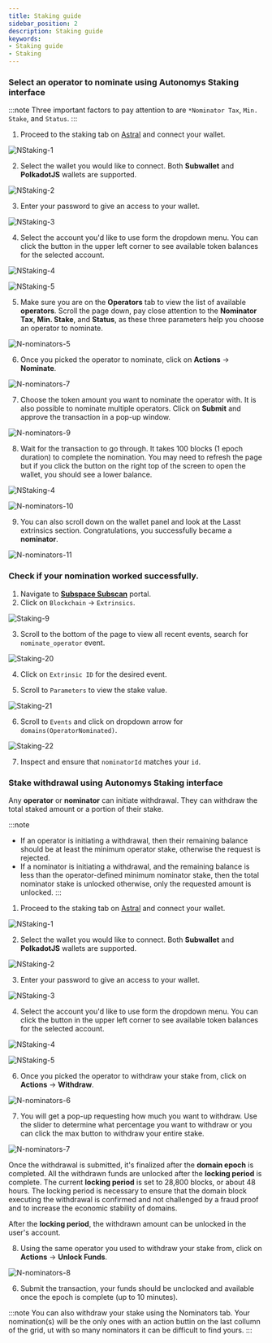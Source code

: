 ```yaml
---
title: Staking guide
sidebar_position: 2
description: Staking guide
keywords:
- Staking guide
- Staking
---
```


### Select an operator to nominate using Autonomys Staking interface

:::note
Three important factors to pay attention to are `*Nominator Tax`, `Min. Stake`, and `Status`.
:::

1. Proceed to the staking tab on [Astral](https://explorer.subspace.network/gemini-3h/staking) and connect your wallet.

![NStaking-1](/img/doc-imgs/operators-staking/NStaking-1.png)

2. Select the wallet you would like to connect. Both **Subwallet** and **PolkadotJS** wallets are supported.

![NStaking-2](/img/doc-imgs/operators-staking/NStaking-2.png)

3. Enter your password to give an access to your wallet.

![NStaking-3](/img/doc-imgs/operators-staking/NStaking-3.png)

4. Select the account you'd like to use form the dropdown menu. You can click the button in the upper left corner to see available token balances for the selected account. 

![NStaking-4](/img/doc-imgs/operators-staking/NStaking-4.png)

![NStaking-5](/img/doc-imgs/operators-staking/NStaking-5.png)

5. Make sure you are on the **Operators** tab to view the list of available **operators**. Scroll the page down, pay close attention to the **Nominator Tax**, **Min. Stake**, and **Status**, as these three parameters help you choose an operator to nominate. 

![N-nominators-5](/img/doc-imgs/operators-staking/N-Nominators-1.png)

6. Once you picked the operator to nominate, click on **Actions** -> **Nominate**.

![N-nominators-7](/img/doc-imgs/operators-staking/N-Nominators-2.png)

7. Choose the token amount you want to nominate the operator with.  It is also possible to nominate multiple operators. Click on **Submit** and approve the transaction in a pop-up window. 

![N-nominators-9](/img/doc-imgs/operators-staking/N-Nominators-3.png)

8. Wait for the transaction to go through. It takes 100 blocks (1 epoch duration) to complete the nomination.  You may need to refresh the page but if you click the button on the right top of the screen to open the wallet, you should see a lower balance.

![NStaking-4](/img/doc-imgs/operators-staking/NStaking-4.png)

![N-nominators-10](/img/doc-imgs/operators-staking/N-Nominators-4.png)

9. You can also scroll down on the wallet panel and look at the Lasst extrinsics section. Congratulations, you successfully became a **nominator**.

![N-nominators-11](/img/doc-imgs/operators-staking/N-Nominators-5.png)


### Check if your **nomination** worked successfully. 

1. Navigate to **[Subspace Subscan](https://subspace.subscan.io/)** portal.
2. Click on `Blockchain` -> `Extrinsics`.

  ![Staking-9](/img/doc-imgs/operators-staking/Staking-9.png)

3. Scroll to the bottom of the page to view all recent events, search for `nominate_operator` event.

 ![Staking-20](/img/doc-imgs/operators-staking/Staking-20.png)

4. Click on `Extrinsic ID` for the desired event.

5. Scroll to `Parameters` to view the stake value.

 ![Staking-21](/img/doc-imgs/operators-staking/Staking-21.png)

6. Scroll to `Events` and click on dropdown arrow for `domains(OperatorNominated)`.

  ![Staking-22](/img/doc-imgs/operators-staking/Staking-22.png)

7. Inspect and ensure that `nominatorId` matches your `id`. 

### Stake withdrawal using Autonomys Staking interface

Any **operator** or **nominator** can initiate withdrawal. They can withdraw the total staked amount or a portion of their stake.

:::note
- If an operator is initiating a withdrawal, then their remaining balance should be at least the minimum operator stake, otherwise the request is rejected.
- If a nominator is initiating a withdrawal, and the remaining balance is less than the operator-defined minimum nominator stake, then the total nominator stake is unlocked otherwise, only the requested amount is unlocked.
:::

1. Proceed to the staking tab on [Astral](https://explorer.subspace.network/gemini-3h/staking) and connect your wallet.

![NStaking-1](/img/doc-imgs/operators-staking/NStaking-1.png)

2. Select the wallet you would like to connect. Both **Subwallet** and **PolkadotJS** wallets are supported.

![NStaking-2](/img/doc-imgs/operators-staking/NStaking-2.png)

3. Enter your password to give an access to your wallet.

![NStaking-3](/img/doc-imgs/operators-staking/NStaking-3.png)

4. Select the account you'd like to use form the dropdown menu. You can click the button in the upper left corner to see available token balances for the selected account. 

![NStaking-4](/img/doc-imgs/operators-staking/NStaking-4.png)

![NStaking-5](/img/doc-imgs/operators-staking/NStaking-5.png)

6. Once you picked the operator to withdraw your stake from, click on **Actions** -> **Withdraw**.

![N-nominators-6](/img/doc-imgs/operators-staking/N-Nominators-6.png)

7. You will get a pop-up requesting how much you want to withdraw.  Use the slider to determine what percentage you want to withdraw or you can click the max button to withdraw your entire stake.

![N-nominators-7](/img/doc-imgs/operators-staking/N-Nominators-7.png)


Once the withdrawal is submitted, it's finalized after the **domain epoch** is completed. All the withdrawn funds are unlocked after the **locking period** is complete. The current **locking period** is set to 28,800 blocks, or about 48 hours. The locking period is necessary to ensure that the domain block executing the withdrawal is confirmed and not challenged by a fraud proof and to increase the economic stability of domains.

After the **locking period**, the withdrawn amount can be unlocked in the user's account.

8. Using the same operator you used to withdraw your stake from, click on **Actions** -> **Unlock Funds**.

![N-nominators-8](/img/doc-imgs/operators-staking/N-Nominators-8.png)

6. Submit the transaction, your funds should be unclocked and available once the epoch is complete (up to 10 minutes).

:::note
You can also withdraw your stake using the Nominators tab.  Your nomination(s) will be the only ones with an action buttin on the last collumn of the grid, ut with so many nominators it can be difficult to find yours.
:::
